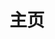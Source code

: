 ---
home: true
layout: BlogHome
icon: home
title: 主页
heroImage: https://cdn.jsdelivr.net/gh/FlyingPig278/blog-assets/logo.png
heroText: FlyingPig278的博客
heroFullScreen: true
tagline: 一个无忧无虑的人呀~
projects:
  - icon: circle-info
    name: 关于本站
    desc: 关于本站的详细介绍~
    link: /about

  - icon: link
    name: 常用链接
    desc: 点我发现新大陆~
    link: /link

  - icon: link
    name: 友情链接
    desc: (●´∀｀●)ﾉ
    link: /friends
  # - icon: book
  #   name: 书籍名称
  #   desc: 书籍详细描述
  #   link: https://你的书籍链接

  # - icon: article
  #   name: 文章名称
  #   desc: 文章详细描述
  #   link: https://你的文章链接

  # - icon: friend
  #   name: 伙伴名称
  #   desc: 伙伴详细介绍
  #   link: https://你的伙伴链接

  # - icon: /logo.svg
  #   name: 自定义项目
  #   desc: 自定义详细介绍
  #   link: https://你的自定义链接

footer: 长风破浪会有时，直挂云帆济沧海
---